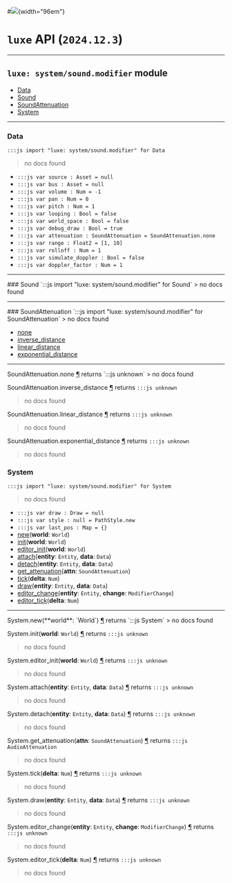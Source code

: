 #![](../../../../../../images/luxe-dark.svg){width="96em"}

# `luxe` API (`2024.12.3`)  


---

## `luxe: system/sound.modifier` module

- [Data](#data)   
- [Sound](#sound)   
- [SoundAttenuation](#soundattenuation)   
- [System](#system)   

---

### Data
`:::js import "luxe: system/sound.modifier" for Data`
> no docs found

- `:::js var source : Asset = null`
- `:::js var bus : Asset = null`
- `:::js var volume : Num = -1`
- `:::js var pan : Num = 0`
- `:::js var pitch : Num = 1`
- `:::js var looping : Bool = false`
- `:::js var world_space : Bool = false`
- `:::js var debug_draw : Bool = true`
- `:::js var attenuation : SoundAttenuation = SoundAttenuation.none`
- `:::js var range : Float2 = [1, 10]`
- `:::js var rolloff : Num = 1`
- `:::js var simulate_doppler : Bool = false`
- `:::js var doppler_factor : Num = 1`

<hr/>
### Sound
`:::js import "luxe: system/sound.modifier" for Sound`
> no docs found


<hr/>
### SoundAttenuation
`:::js import "luxe: system/sound.modifier" for SoundAttenuation`
> no docs found

- [none](#SoundAttenuation.none)
- [inverse_distance](#SoundAttenuation.inverse_distance)
- [linear_distance](#SoundAttenuation.linear_distance)
- [exponential_distance](#SoundAttenuation.exponential_distance)

<hr/>
<endpoint module="luxe: system/sound.modifier" class="SoundAttenuation" signature="none"></endpoint>
<signature id="SoundAttenuation.none">SoundAttenuation.none
<a class="headerlink" href="#SoundAttenuation.none" title="Permanent link">¶</a></signature>
<span class='api_ret'>returns</span> `:::js unknown`
> no docs found   

<endpoint module="luxe: system/sound.modifier" class="SoundAttenuation" signature="inverse_distance"></endpoint>
<signature id="SoundAttenuation.inverse_distance">SoundAttenuation.inverse_distance
<a class="headerlink" href="#SoundAttenuation.inverse_distance" title="Permanent link">¶</a></signature>
<span class='api_ret'>returns</span> `:::js unknown`
> no docs found   

<endpoint module="luxe: system/sound.modifier" class="SoundAttenuation" signature="linear_distance"></endpoint>
<signature id="SoundAttenuation.linear_distance">SoundAttenuation.linear_distance
<a class="headerlink" href="#SoundAttenuation.linear_distance" title="Permanent link">¶</a></signature>
<span class='api_ret'>returns</span> `:::js unknown`
> no docs found   

<endpoint module="luxe: system/sound.modifier" class="SoundAttenuation" signature="exponential_distance"></endpoint>
<signature id="SoundAttenuation.exponential_distance">SoundAttenuation.exponential_distance
<a class="headerlink" href="#SoundAttenuation.exponential_distance" title="Permanent link">¶</a></signature>
<span class='api_ret'>returns</span> `:::js unknown`
> no docs found   

### System
`:::js import "luxe: system/sound.modifier" for System`
> no docs found

- `:::js var draw : Draw = null`
- `:::js var style : null = PathStyle.new`
- `:::js var last_pos : Map = {}`
- [new](#System.new)(**world**: `World`)
- [init](#System.init)(**world**: `World`)
- [editor_init](#System.editor_init)(**world**: `World`)
- [attach](#System.attach+2)(**entity**: `Entity`, **data**: `Data`)
- [detach](#System.detach+2)(**entity**: `Entity`, **data**: `Data`)
- [get_attenuation](#System.get_attenuation)(**attn**: `SoundAttenuation`)
- [tick](#System.tick)(**delta**: `Num`)
- [draw](#System.draw+2)(**entity**: `Entity`, **data**: `Data`)
- [editor_change](#System.editor_change+2)(**entity**: `Entity`, **change**: `ModifierChange`)
- [editor_tick](#System.editor_tick)(**delta**: `Num`)

<hr/>
<endpoint module="luxe: system/sound.modifier" class="System" signature="new(world : World)"></endpoint>
<signature id="System.new">System.new(**world**: `World`)
<a class="headerlink" href="#System.new" title="Permanent link">¶</a></signature>
<span class='api_ret'>returns</span> `:::js System`
> no docs found   

<endpoint module="luxe: system/sound.modifier" class="System" signature="init(world : World)"></endpoint>
<signature id="System.init">System.init(**world**: `World`)
<a class="headerlink" href="#System.init" title="Permanent link">¶</a></signature>
<span class='api_ret'>returns</span> `:::js unknown`
> no docs found   

<endpoint module="luxe: system/sound.modifier" class="System" signature="editor_init(world : World)"></endpoint>
<signature id="System.editor_init">System.editor_init(**world**: `World`)
<a class="headerlink" href="#System.editor_init" title="Permanent link">¶</a></signature>
<span class='api_ret'>returns</span> `:::js unknown`
> no docs found   

<endpoint module="luxe: system/sound.modifier" class="System" signature="attach(entity : Entity, data : Data)"></endpoint>
<signature id="System.attach+2">System.attach(**entity**: `Entity`, **data**: `Data`)
<a class="headerlink" href="#System.attach+2" title="Permanent link">¶</a></signature>
<span class='api_ret'>returns</span> `:::js unknown`
> no docs found   

<endpoint module="luxe: system/sound.modifier" class="System" signature="detach(entity : Entity, data : Data)"></endpoint>
<signature id="System.detach+2">System.detach(**entity**: `Entity`, **data**: `Data`)
<a class="headerlink" href="#System.detach+2" title="Permanent link">¶</a></signature>
<span class='api_ret'>returns</span> `:::js unknown`
> no docs found   

<endpoint module="luxe: system/sound.modifier" class="System" signature="get_attenuation(attn : SoundAttenuation)"></endpoint>
<signature id="System.get_attenuation">System.get_attenuation(**attn**: `SoundAttenuation`)
<a class="headerlink" href="#System.get_attenuation" title="Permanent link">¶</a></signature>
<span class='api_ret'>returns</span> `:::js AudioAttenuation`
> no docs found   

<endpoint module="luxe: system/sound.modifier" class="System" signature="tick(delta : Num)"></endpoint>
<signature id="System.tick">System.tick(**delta**: `Num`)
<a class="headerlink" href="#System.tick" title="Permanent link">¶</a></signature>
<span class='api_ret'>returns</span> `:::js unknown`
> no docs found   

<endpoint module="luxe: system/sound.modifier" class="System" signature="draw(entity : Entity, data : Data)"></endpoint>
<signature id="System.draw+2">System.draw(**entity**: `Entity`, **data**: `Data`)
<a class="headerlink" href="#System.draw+2" title="Permanent link">¶</a></signature>
<span class='api_ret'>returns</span> `:::js unknown`
> no docs found   

<endpoint module="luxe: system/sound.modifier" class="System" signature="editor_change(entity : Entity, change : ModifierChange)"></endpoint>
<signature id="System.editor_change+2">System.editor_change(**entity**: `Entity`, **change**: `ModifierChange`)
<a class="headerlink" href="#System.editor_change+2" title="Permanent link">¶</a></signature>
<span class='api_ret'>returns</span> `:::js unknown`
> no docs found   

<endpoint module="luxe: system/sound.modifier" class="System" signature="editor_tick(delta : Num)"></endpoint>
<signature id="System.editor_tick">System.editor_tick(**delta**: `Num`)
<a class="headerlink" href="#System.editor_tick" title="Permanent link">¶</a></signature>
<span class='api_ret'>returns</span> `:::js unknown`
> no docs found   

